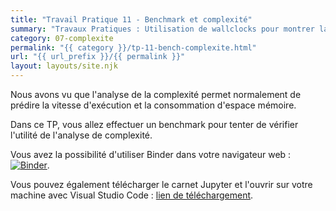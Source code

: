 ```yaml
---
title: "Travail Pratique 11 - Benchmark et complexité"
summary: "Travaux Pratiques : Utilisation de wallclocks pour montrer la corrélation entre complexité d'algorithme et temps d'exécution sur quelques exemples représentatifs."
category: 07-complexite
permalink: "{{ category }}/tp-11-bench-complexite.html"
url: "{{ url_prefix }}/{{ permalink }}"
layout: layouts/site.njk
---
```


Nous avons vu que l'analyse de la complexité permet normalement de prédire la vitesse d'exécution et la consommation d'espace mémoire.

Dans ce TP, vous allez effectuer un benchmark pour tenter de vérifier l'utilité de l'analyse de complexité.

Vous avez la possibilité d'utiliser Binder dans votre navigateur web : <a href="https://mybinder.org/v2/gh/loic-yvonnet/algo-appliquee/master?filepath=cours%2F07-complexite%2Fwork-assignment-15.ipynb"><img class="inline" src="https://mybinder.org/badge_logo.svg" alt="Binder"></a>.

Vous pouvez également télécharger le carnet Jupyter et l'ouvrir sur votre machine avec Visual Studio Code : <a href="./work-assignment-15.ipynb" download="tp-11.ipynb">lien de téléchargement</a>.